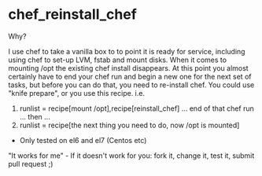 chef_reinstall_chef
===================

Why?

I use chef to take a vanilla box to to point it is ready
for service, including using chef to set-up LVM, fstab 
and mount disks. When it comes to mounting /opt the 
existing chef install disappears. At this point you almost
certainly have to end your chef run and begin a new one for
the next set of tasks, but before you can do that, you need
to re-install chef. You could use "knife prepare", or you
use this recipe. i.e.
1) runlist = recipe[mount /opt],recipe[reinstall_chef]
 ... end of that chef run ... then ...
2) runlist = recipe[the next thing you need to do, now /opt is mounted]

* Only tested on el6 and el7 (Centos etc)

"It works for me" - If it doesn't work for you: fork it, change it, test it, submit pull request ;)
